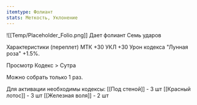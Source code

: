 ```yaml
---
itemtype: Фолиант
stats: Меткость, Уклонение
---
```

![[Temp/Placeholder_Folio.png]]
Дает фолиант Семь ударов

Характеристики (переплет)
МТК +30
УКЛ +30
Урон кодекса "Лунная роза" +1.5%.


Просмотр Кодекс > Сутра

Можно собрать только 1 раз.

Для активации необходимы кодексы: 
[[Под стеной]]  - 3 шт
[[Красный лотос]]  - 3 шт
[[Железная воля]]  - 2 шт

